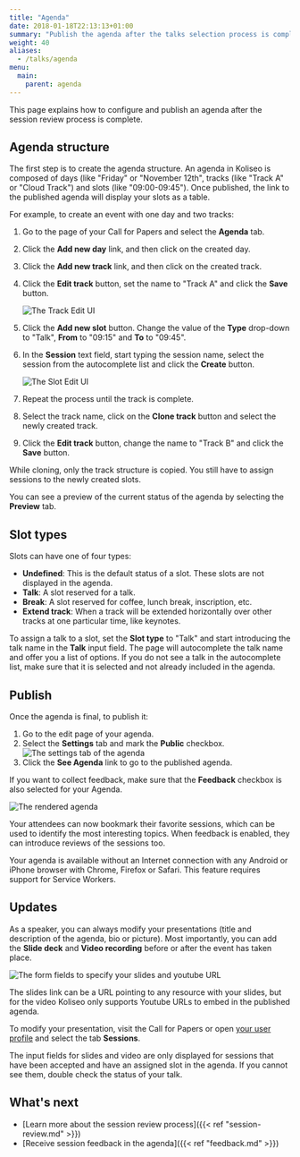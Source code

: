 ```yaml
---
title: "Agenda"
date: 2018-01-18T22:13:13+01:00
summary: "Publish the agenda after the talks selection process is complete."
weight: 40
aliases:
  - /talks/agenda
menu:
  main:
    parent: agenda
---
```


This page explains how to configure and publish an agenda after the session review process is complete.

## Agenda structure

The first step is to create the agenda structure. An agenda in Koliseo is composed of days (like "Friday" or "November 12th", tracks (like "Track A" or "Cloud Track") and slots (like "09:00-09:45"). Once published, the link to the published agenda will display your slots as a table.

For example, to create an event with one day and two tracks:

1. Go to the page of your Call for Papers and select the **Agenda** tab.
2. Click the **Add new day** link, and then click on the created day.
3. Click the **Add new track** link, and then click on the created track.
4. Click the **Edit track** button, set the name to "Track A" and click the **Save** button.

   ![The Track Edit UI](/img/screenshots/talks/agenda-track-edit.jpg)

5. Click the **Add new slot** button. Change the value of the **Type** drop-down to "Talk", **From** to "09:15" and **To** to "09:45".
6. In the **Session** text field, start typing the session name, select the session from the autocomplete list and click the **Create** button.

   ![The Slot Edit UI](/img/screenshots/talks/agenda-slot-edit.jpg)

7. Repeat the process until the track is complete.
8. Select the track name, click on the **Clone track** button and select the newly created track.
9. Click the **Edit track** button, change the name to "Track B" and click the **Save** button.

While cloning, only the track structure is copied. You still have to assign sessions to the newly created slots.

You can see a preview of the current status of the agenda by selecting the **Preview** tab.

## Slot types

Slots can have one of four types:

- **Undefined**: This is the default status of a slot. These slots are not displayed in the agenda.
- **Talk**: A slot reserved for a talk.
- **Break**: A slot reserved for coffee, lunch break, inscription, etc.
- **Extend track**: When a track will be extended horizontally over other tracks at one particular time, like keynotes.

To assign a talk to a slot, set the **Slot type** to "Talk" and start introducing the talk name in the **Talk** input field. The page will autocomplete the talk name and offer you a list of options. If you do not see a talk in the autocomplete list, make sure that it is selected and not already included in the agenda.

## Publish

Once the agenda is final, to publish it:

1. Go to the edit page of your agenda.
2. Select the **Settings** tab and mark the **Public** checkbox.
   ![The settings tab of the agenda](/img/screenshots/talks/agenda-settings.jpg)
3. Click the **See Agenda** link to go to the published agenda.

If you want to collect feedback, make sure that the <b>Feedback</b> checkbox is also selected for your Agenda.

<img alt="The rendered agenda" class="illustration" style="max-width: 40rem" src="/img/screenshots/talks/laptop.svg">

Your attendees can now bookmark their favorite sessions, which can be used to identify the most interesting topics. When feedback is enabled, they can introduce reviews of the sessions too.

<aside class="note">
Your agenda is available without an Internet connection with any Android or iPhone browser with Chrome, Firefox or Safari. This feature requires support for Service Workers.
</aside>

## Updates

As a speaker, you can always modify your presentations (title and description of the agenda, bio or picture). Most importantly, you can add the **Slide deck** and **Video recording** before or after the event has taken place.

![The form fields to specify your slides and youtube URL](/img/screenshots/talks/talk-slides.jpg)

The slides link can be a URL pointing to any resource with your slides, but for the video Koliseo only supports Youtube URLs to embed in the published agenda.

To modify your presentation, visit the Call for Papers or open [your user profile](https://www.koliseo.com/me) and select the tab **Sessions**.

The input fields for slides and video are only displayed for sessions that have been accepted and have an assigned slot in the agenda. If you cannot see them, double check the status of your talk.

## What's next

- [Learn more about the session review process]({{< ref "session-review.md" >}})
- [Receive session feedback in the agenda]({{< ref "feedback.md" >}})
